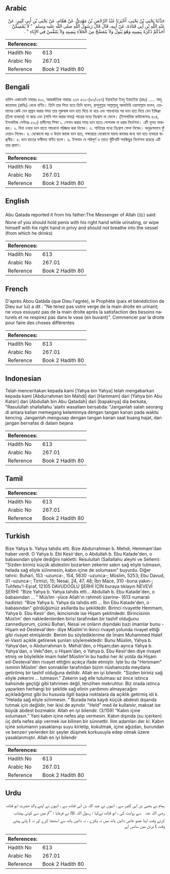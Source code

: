 ## Arabic


<div dir="rtl" lang="ar" style={{fontSize:'larger',backgroundColor:'#f8f9fa',padding:20}}>
حَدَّثَنَا يَحْيَى بْنُ يَحْيَى، أَخْبَرَنَا عَبْدُ الرَّحْمَنِ بْنُ مَهْدِيٍّ، عَنْ هَمَّامٍ، عَنْ يَحْيَى بْنِ أَبِي كَثِيرٍ، عَنْ عَبْدِ اللَّهِ بْنِ أَبِي قَتَادَةَ، عَنْ أَبِيهِ، قَالَ قَالَ رَسُولُ اللَّهِ صلى الله عليه وسلم ‏ "‏ لاَ يُمْسِكَنَّ أَحَدُكُمْ ذَكَرَهُ بِيَمِينِهِ وَهُوَ يَبُولُ وَلاَ يَتَمَسَّحْ مِنَ الْخَلاَءِ بِيَمِينِهِ وَلاَ يَتَنَفَّسْ فِي الإِنَاءِ ‏"‏ ‏.‏
</div>
<div style={{backgroundColor:'#f8f9fa',padding:20, marginBottom: 10}}><table> <thead> <tr> <th>References:</th> <th></th> </tr> </thead> <tbody><tr><td>Hadith No</td><td>613</td></tr><tr><td>Arabic No</td><td>267.01</td></tr><tr><td>Reference</td><td>Book 2 Hadith 80</td></tr></tbody></table></div>

## Bengali


<div dir="ltr" lang="bn" style={{fontSize:'larger',backgroundColor:'#f8f9fa',padding:20}}>
হাদিস একাডেমি নাম্বারঃ ৫০১, আন্তর্জাতিক নাম্বারঃ ২৬৭ ৫০১-(৬৩/২৬৭) ইয়াহইয়া ইবনু ইয়াহইয়া (রহঃ) ..... আবূ কাতাদাহ (রাযিঃ) থেকে বর্ণিত। তিনি তার পিতা হতে তিনি বলেন, রাসূলুল্লাহ সাল্লাল্লাহু আলাইহি ওয়াসাল্লাম বলেন, তোমাদের কেউ যেন প্রস্রাব করার সময় তার পুরুষাঙ্গ ডান হাত দিয়ে না ধরে এবং পায়খানার পর ডান হাত দিয়ে যেন ইস্তিঞ্জা (ঢিলা ব্যবহার) না করে এবং (পানি পান করার সময়) পাত্রের মধ্যে নিঃশ্বাস না ফেলে। (ইসলামিক ফাউন্ডেশনঃ ৫০৪, ইসলামিক সেন্টারঃ ৫২০) হাদীসের শিক্ষা ১. পেশাব করার সময় ডান হাতে গোপনাঙ্গ না ধরার নির্দেশনা। এটি মূলত মাকরূহ। ২. বিনা ওযরে ডান হাতে পায়খানা পরিষ্কার করা নিষেধ। ৩. পানিয়ের মধ্যে নিঃশ্বাস ফেলা নিষেধ। অনুরূপভাবে ফুঁ দেয়াও নিষেধ। ৪. যেকোনো ভদ্র ও উত্তম কাজে ডান হাত, পক্ষান্তরে যেকোনো ময়লা কাজের জন্য বাম হাত ব্যবহার বাঞ্ছনীয়। ৫. ডান হাতের ফযীলত বর্ণিত হলো। ৬. ইসলাম যে পরিপূর্ণ ও তাতে খুঁটিনাটি সবকিছুর নির্দেশনা রয়েছে এটি তার প্রমাণ।
</div>
<div style={{backgroundColor:'#f8f9fa',padding:20, marginBottom: 10}}><table> <thead> <tr> <th>References:</th> <th></th> </tr> </thead> <tbody><tr><td>Hadith No</td><td>613</td></tr><tr><td>Arabic No</td><td>267.01</td></tr><tr><td>Reference</td><td>Book 2 Hadith 80</td></tr></tbody></table></div>

## English


<div dir="ltr" lang="en" style={{fontSize:'larger',backgroundColor:'#f8f9fa',padding:20}}>
Abu Qatada reported it from his father:The Messenger of Allah (ﷺ) said: None of you should hold penis with his right hand while urinating, or wipe himself with his right hand in privy and should not breathe into the vessel (from which he drinks)
</div>
<div style={{backgroundColor:'#f8f9fa',padding:20, marginBottom: 10}}><table> <thead> <tr> <th>References:</th> <th></th> </tr> </thead> <tbody><tr><td>Hadith No</td><td>613</td></tr><tr><td>Arabic No</td><td>267.01</td></tr><tr><td>Reference</td><td>Book 2 Hadith 80</td></tr></tbody></table></div>

## French


<div dir="ltr" lang="fr" style={{fontSize:'larger',backgroundColor:'#f8f9fa',padding:20}}>
D'après Abou Qatâda (que Dieu l'agrée), le Prophète (paix et bénédiction de Dieu sur lui) a dit : "Ne tenez pas votre verge de la main droite en urinant; ne vous essuyez pas de la main droite après la satisfaction des besoins naturels et ne respirez pas dans le vase (en buvant)". Commencer par la droite pour faire des choses différentes
</div>
<div style={{backgroundColor:'#f8f9fa',padding:20, marginBottom: 10}}><table> <thead> <tr> <th>References:</th> <th></th> </tr> </thead> <tbody><tr><td>Hadith No</td><td>613</td></tr><tr><td>Arabic No</td><td>267.01</td></tr><tr><td>Reference</td><td>Book 2 Hadith 80</td></tr></tbody></table></div>

## Indonesian


<div dir="ltr" lang="id" style={{fontSize:'larger',backgroundColor:'#f8f9fa',padding:20}}>
Telah menceritakan kepada kami [Yahya bin Yahya] telah mengabarkan kepada kami [Abdurrahman bin Mahdi] dari [Hammam] dari [Yahya bin Abu Katsir] dari [Abdullah bin Abu Qatadah] dari [bapaknya] dia berkata, "Rasulullah shallallahu 'alaihi wasallam bersabda: "Janganlah salah seorang di antara kalian memegang kelaminnya dengan tangan kanan pada waktu kencing. Janganlah mengusap dengan tangan kanan saat buang hajat, dan jangan bernafas di dalam bejana
</div>
<div style={{backgroundColor:'#f8f9fa',padding:20, marginBottom: 10}}><table> <thead> <tr> <th>References:</th> <th></th> </tr> </thead> <tbody><tr><td>Hadith No</td><td>613</td></tr><tr><td>Arabic No</td><td>267.01</td></tr><tr><td>Reference</td><td>Book 2 Hadith 80</td></tr></tbody></table></div>

## Tamil


<div dir="ltr" lang="ta" style={{fontSize:'larger',backgroundColor:'#f8f9fa',padding:20}}>

</div>
<div style={{backgroundColor:'#f8f9fa',padding:20, marginBottom: 10}}><table> <thead> <tr> <th>References:</th> <th></th> </tr> </thead> <tbody><tr><td>Hadith No</td><td>613</td></tr><tr><td>Arabic No</td><td>267.01</td></tr><tr><td>Reference</td><td>Book 2 Hadith 80</td></tr></tbody></table></div>

## Turkish


<div dir="ltr" lang="tr" style={{fontSize:'larger',backgroundColor:'#f8f9fa',padding:20}}>
Bize Yahya b. Yahya tahdis etti. Bize Abdurrahman b. Mehdi, Hemmam'dan haber verdi. O Yahya b. Ebi Kesir'den, o Abdullah b. Ebu Katade'den, o babasından şöyle dediğini nakletti: Resulullah (Sallallahu aleyhi ve Sellem): "Sizden biriniz küçük abdestini bozarken zekerini sakın sağ eliyle tutmasın, helada sağ eliyle si/inmesin, kabın içine de solumasın" buyurdu. Diğer tahric: Buhari, 153 -uzunca-, 154, 5630 -uzunca-; Müslim, 5253; Ebu Davud, 31 -uzunca-; Tirmizi, 15; Nesai, 24, 47, 48; İbn Mace, 310 -buna yakın-; Tuhfetu'l-Eşraf, 12105 DAVUDOĞLU ŞERHİ İÇİN buraya tıklayın NEVEVİ ŞERHİ: "Bize Yahya b. Yahya tahdis etti... Abdullah b. Ebu Katade'den, o babasından ... " Müs!im -yüce Allah'ın rahmeti üzerine- (613 numaralı hadiste): "Bize Yahya b. Yahya da tahdis etti ... İbn Ebu Katade'den, o babasından" gördüğümüz asıllarda bu şekildedir. Birinci rivayette Hemmam, Yahya b. Ebu Kesir' den, ikincisinde ise Hişam şeklindedir. Birincisinin Müs!im' den nakledenlerden birisi tarafından bir tashif olduğunu zannediyorum, çünkü Buhari, Nesai ve onların dışındaki bazı imamlar bunu -Hişam ed-Desteval'den- diye Müslim'in ikinci rivayet yolunda rivayet ettiği gibi rivayet etmişlerdir. Benim bu söylediklerime de İmam Muhammed Halef el-Vasıti açıklık getirerek şunları söylemektedir: Bunu Müslim, Yahya b. Yahya'dan, o Abdurrahman b. Mehdi'den, o Hişam;dan ayrıca Yahya b. Yahya'dan, o Veki"den, o Hişam'dan, o Yahya b. Ebu Kesir'den diye rivayet etmiş ve böylelikle imam halef Müslim'in bu hadisi her iki yolda da Hişam ed-Destevai'den rivayet ettiğini açıkça ifade etmiştir. İşte bu da "Heriımam" isminin Müslim' den sonrakiler tarafından bizim nüshamızda meydana getirilmiş bir tashif olduğuna delildir. Allah en iyi bilendir. "Sizden biriniz sağ eliyle zekerini ... tutmasın." Zekerin sağ elle tutulması az önce istinca bahsinde geçtiği gibi tahrimen değil, tenzihen mekruhtur. Biz orada istinca yaparken herhangi bir şekilde sağ elinin yardımını almayacağını açıkladığımız gibi bu hususla ilgili başka noktalara da açıklık getirmiş idi k. "Helada sağ eliyle si/inmesin. " Burada hela kaydı küçük abdesti dışarıda tutmak için değildir, her ikisi de aynıdır. "Held" med ile kullanılır, maksat ise büyük abdest bozmaklır. Allah en iyi bilendir. (3/159) "Kabın içine solumasın." Yani kabın içine nefes alıp vermesin. Kabın dışında (su içerken) üç defa nefes alıp vermek ise bilinen bir sünnettir. İlim adamları der ki: Kabın içine solumanın yasaklanışı suyu kirletip, kokutmak, içine ağızdan, burundan ve benzeri yerlerden bir şeyler düşmek korkusuyla edep olmak üzere yasaklanmıştır. Allah en iyi bilendir
</div>
<div style={{backgroundColor:'#f8f9fa',padding:20, marginBottom: 10}}><table> <thead> <tr> <th>References:</th> <th></th> </tr> </thead> <tbody><tr><td>Hadith No</td><td>613</td></tr><tr><td>Arabic No</td><td>267.01</td></tr><tr><td>Reference</td><td>Book 2 Hadith 80</td></tr></tbody></table></div>

## Urdu


<div dir="rtl" lang="ur" style={{fontSize:'larger',backgroundColor:'#f8f9fa',padding:20}}>
ہمام نے یحییٰ بن ابی کثیر سے ، انہوں نے عبد اللہ بن ابی قتادہ سے ، انہوں نے اپنے والد حضرت ابو قتادہ ‌رضی ‌اللہ ‌عنہ ‌ ‌ سے روایت کی ، ابو قتادہ نےکہا : رسول اللہ ﷺ نے فرمایا : ’’تم میں سے کوئی پیشاب کرتے وقت اپنا عضو خاص دائیں ہاتھ میں نہ پکڑے ، نہ دائیں ہاتھ سے استنجا کرے اور نہ ( پانی پیتے وقت ) برتن میں سانس لے
</div>
<div style={{backgroundColor:'#f8f9fa',padding:20, marginBottom: 10}}><table> <thead> <tr> <th>References:</th> <th></th> </tr> </thead> <tbody><tr><td>Hadith No</td><td>613</td></tr><tr><td>Arabic No</td><td>267.01</td></tr><tr><td>Reference</td><td>Book 2 Hadith 80</td></tr></tbody></table></div>